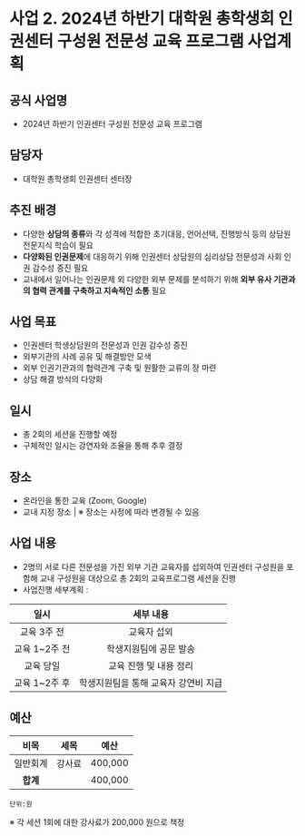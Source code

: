 
사업 2. 2024년 하반기 대학원 총학생회 인권센터 구성원 전문성 교육 프로그램 사업계획
===

## 공식 사업명
- 2024년 하반기 인권센터 구성원 전문성 교육 프로그램

## 담당자
- 대학원 총학생회 인권센터 센터장

## 추진 배경
- 다양한 **상담의 종류**와 각 성격에 적합한 초기대응, 언어선택, 진행방식 등의 상담원 전문지식 학습이 필요
- **다양화된 인권문제**에 대응하기 위해 인권센터 상담원의 심리상담 전문성과 사회 인권 감수성 증진 필요 
- 교내에서 일어나는 인권문제 외 다양한 외부 문제를 분석하기 위해 **외부 유사 기관과의 협력 관계를 구축하고 지속적인 소통** 필요


## 사업 목표
-  인권센터 학생상담원의 전문성과 인권 감수성 증진 
-  외부기관의 사례 공유 및 해결방안 모색  
-  외부 인권기관과의 협력관계 구축 및 원활한 교류의 장 마련
-  상담 해결 방식의 다양화

## 일시
- 총 2회의 세션을 진행할 예정
- 구체적인 일시는 강연자와 조율을 통해 추후 결정

## 장소
- 온라인을 통한 교육 (Zoom, Google)
- 교내 지정 장소 | ※ 장소는 사정에 따라 변경될 수 있음

## 사업 내용
- 2명의 서로 다른 전문성을 가진 외부 기관 교육자를 섭외하여 인권센터 구성원을 포함해 교내 구성원을 대상으로 총 2회의 교육프로그램 세션을 진행
- 사업진행 세부계획 :

|  **일시** |   **세부 내용**   | 
|:----------:|:------------:|
|교육 3주 전  | 교육자 섭외 |
|     교육 1~2주 전       | 학생지원팀에 공문 발송             |   
|      교육 당일      |        교육 진행 및 내용 정리     |    
|       교육 1~2주 후     |     학생지원팀을 통해 교육자 강연비 지급         |     



## 예산

|  **비목** |   **세목**   | **예산** |
|:----------:|:------------:|:--------:|
|일반회계  | 강사료 | 400,000 |
|   **합계**  |              |    400,000    |

	단위:원
	
※ 각 세션 1회에 대한 강사료가 200,000 원으로 책정